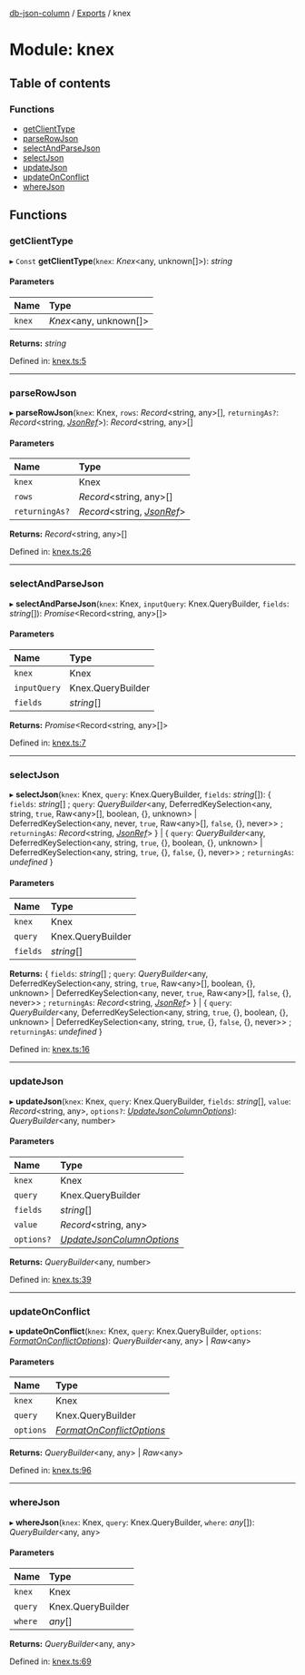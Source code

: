 [db-json-column](../README.md) / [Exports](../modules.md) / knex

# Module: knex

## Table of contents

### Functions

- [getClientType](knex.md#getclienttype)
- [parseRowJson](knex.md#parserowjson)
- [selectAndParseJson](knex.md#selectandparsejson)
- [selectJson](knex.md#selectjson)
- [updateJson](knex.md#updatejson)
- [updateOnConflict](knex.md#updateonconflict)
- [whereJson](knex.md#wherejson)

## Functions

### getClientType

▸ `Const` **getClientType**(`knex`: *Knex*<any, unknown[]\>): *string*

#### Parameters

| Name | Type |
| :------ | :------ |
| `knex` | *Knex*<any, unknown[]\> |

**Returns:** *string*

Defined in: [knex.ts:5](https://github.com/wholebuzz/db-json-column/blob/master/src/knex.ts#L5)

___

### parseRowJson

▸ **parseRowJson**(`knex`: Knex, `rows`: *Record*<string, any\>[], `returningAs?`: *Record*<string, [*JsonRef*](../interfaces/json.jsonref.md)\>): *Record*<string, any\>[]

#### Parameters

| Name | Type |
| :------ | :------ |
| `knex` | Knex |
| `rows` | *Record*<string, any\>[] |
| `returningAs?` | *Record*<string, [*JsonRef*](../interfaces/json.jsonref.md)\> |

**Returns:** *Record*<string, any\>[]

Defined in: [knex.ts:26](https://github.com/wholebuzz/db-json-column/blob/master/src/knex.ts#L26)

___

### selectAndParseJson

▸ **selectAndParseJson**(`knex`: Knex, `inputQuery`: Knex.QueryBuilder, `fields`: *string*[]): *Promise*<Record<string, any\>[]\>

#### Parameters

| Name | Type |
| :------ | :------ |
| `knex` | Knex |
| `inputQuery` | Knex.QueryBuilder |
| `fields` | *string*[] |

**Returns:** *Promise*<Record<string, any\>[]\>

Defined in: [knex.ts:7](https://github.com/wholebuzz/db-json-column/blob/master/src/knex.ts#L7)

___

### selectJson

▸ **selectJson**(`knex`: Knex, `query`: Knex.QueryBuilder, `fields`: *string*[]): { `fields`: *string*[] ; `query`: *QueryBuilder*<any, DeferredKeySelection<any, string, ``true``, Raw<any\>[], boolean, {}, unknown\> \| DeferredKeySelection<any, never, ``true``, Raw<any\>[], ``false``, {}, never\>\> ; `returningAs`: *Record*<string, [*JsonRef*](../interfaces/json.jsonref.md)\>  } \| { `query`: *QueryBuilder*<any, DeferredKeySelection<any, string, ``true``, {}, boolean, {}, unknown\> \| DeferredKeySelection<any, string, ``true``, {}, ``false``, {}, never\>\> ; `returningAs`: *undefined*  }

#### Parameters

| Name | Type |
| :------ | :------ |
| `knex` | Knex |
| `query` | Knex.QueryBuilder |
| `fields` | *string*[] |

**Returns:** { `fields`: *string*[] ; `query`: *QueryBuilder*<any, DeferredKeySelection<any, string, ``true``, Raw<any\>[], boolean, {}, unknown\> \| DeferredKeySelection<any, never, ``true``, Raw<any\>[], ``false``, {}, never\>\> ; `returningAs`: *Record*<string, [*JsonRef*](../interfaces/json.jsonref.md)\>  } \| { `query`: *QueryBuilder*<any, DeferredKeySelection<any, string, ``true``, {}, boolean, {}, unknown\> \| DeferredKeySelection<any, string, ``true``, {}, ``false``, {}, never\>\> ; `returningAs`: *undefined*  }

Defined in: [knex.ts:16](https://github.com/wholebuzz/db-json-column/blob/master/src/knex.ts#L16)

___

### updateJson

▸ **updateJson**(`knex`: Knex, `query`: Knex.QueryBuilder, `fields`: *string*[], `value`: *Record*<string, any\>, `options?`: [*UpdateJsonColumnOptions*](../interfaces/json.updatejsoncolumnoptions.md)): *QueryBuilder*<any, number\>

#### Parameters

| Name | Type |
| :------ | :------ |
| `knex` | Knex |
| `query` | Knex.QueryBuilder |
| `fields` | *string*[] |
| `value` | *Record*<string, any\> |
| `options?` | [*UpdateJsonColumnOptions*](../interfaces/json.updatejsoncolumnoptions.md) |

**Returns:** *QueryBuilder*<any, number\>

Defined in: [knex.ts:39](https://github.com/wholebuzz/db-json-column/blob/master/src/knex.ts#L39)

___

### updateOnConflict

▸ **updateOnConflict**(`knex`: Knex, `query`: Knex.QueryBuilder, `options`: [*FormatOnConflictOptions*](../interfaces/json.formatonconflictoptions.md)): *QueryBuilder*<any, any\> \| *Raw*<any\>

#### Parameters

| Name | Type |
| :------ | :------ |
| `knex` | Knex |
| `query` | Knex.QueryBuilder |
| `options` | [*FormatOnConflictOptions*](../interfaces/json.formatonconflictoptions.md) |

**Returns:** *QueryBuilder*<any, any\> \| *Raw*<any\>

Defined in: [knex.ts:96](https://github.com/wholebuzz/db-json-column/blob/master/src/knex.ts#L96)

___

### whereJson

▸ **whereJson**(`knex`: Knex, `query`: Knex.QueryBuilder, `where`: *any*[]): *QueryBuilder*<any, any\>

#### Parameters

| Name | Type |
| :------ | :------ |
| `knex` | Knex |
| `query` | Knex.QueryBuilder |
| `where` | *any*[] |

**Returns:** *QueryBuilder*<any, any\>

Defined in: [knex.ts:69](https://github.com/wholebuzz/db-json-column/blob/master/src/knex.ts#L69)
